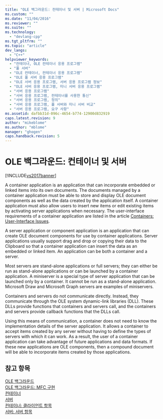 ```yaml
---
title: "OLE 백그라운드: 컨테이너 및 서버 | Microsoft Docs"
ms.custom: ""
ms.date: "11/04/2016"
ms.reviewer: ""
ms.suite: ""
ms.technology: 
  - "devlang-cpp"
ms.tgt_pltfrm: ""
ms.topic: "article"
dev_langs: 
  - "C++"
helpviewer_keywords: 
  - "컨테이너, OLE 컨테이너 응용 프로그램"
  - "풀 서버"
  - "OLE 컨테이너, 컨테이너 응용 프로그램"
  - "OLE 풀 서버 응용 프로그램"
  - "OLE 서버 응용 프로그램, 서버 응용 프로그램 정보"
  - "OLE 서버 응용 프로그램, 미니 서버 응용 프로그램"
  - "서버 응용 프로그램"
  - "서버 응용 프로그램, 컨테이너를 사용한 통신"
  - "서버 응용 프로그램, 정의"
  - "서버 응용 프로그램, 풀 서버와 미니 서버 비교"
  - "서버 응용 프로그램, 요구 사항"
ms.assetid: dafbb31d-096c-4654-b774-12900d832919
caps.latest.revision: 9
author: "mikeblome"
ms.author: "mblome"
manager: "ghogen"
caps.handback.revision: 5
---
```

# OLE 백그라운드: 컨테이너 및 서버
[!INCLUDE[vs2017banner](../assembler/inline/includes/vs2017banner.md)]

A container application is an application that can incorporate embedded or linked items into its own documents.  The documents managed by a container application must be able to store and display OLE document components as well as the data created by the application itself.  A container application must also allow users to insert new items or edit existing items by activating server applications when necessary.  The user\-interface requirements of a container application are listed in the article [Containers: User\-Interface Issues](../mfc/containers-user-interface-issues.md).  
  
 A server application or component application is an application that can create OLE document components for use by container applications.  Server applications usually support drag and drop or copying their data to the Clipboard so that a container application can insert the data as an embedded or linked item.  An application can be both a container and a server.  
  
 Most servers are stand\-alone applications or full servers; they can either be run as stand\-alone applications or can be launched by a container application.  A miniserver is a special type of server application that can be launched only by a container.  It cannot be run as a stand\-alone application.  Microsoft Draw and Microsoft Graph servers are examples of miniservers.  
  
 Containers and servers do not communicate directly.  Instead, they communicate through the OLE system dynamic\-link libraries \(DLL\).  These DLLs provide functions that containers and servers call, and the containers and servers provide callback functions that the DLLs call.  
  
 Using this means of communication, a container does not need to know the implementation details of the server application.  It allows a container to accept items created by any server without having to define the types of servers with which it can work.  As a result, the user of a container application can take advantage of future applications and data formats.  If these new applications are OLE components, then a compound document will be able to incorporate items created by those applications.  
  
## 참고 항목  
 [OLE 백그라운드](../mfc/ole-background.md)   
 [OLE 백그라운드: MFC 구현](../mfc/ole-background-mfc-implementation.md)   
 [컨테이너](../mfc/containers.md)   
 [서버](../mfc/servers.md)   
 [컨테이너: 클라이언트 항목](../mfc/containers-client-items.md)   
 [서버: 서버 항목](../mfc/servers-server-items.md)